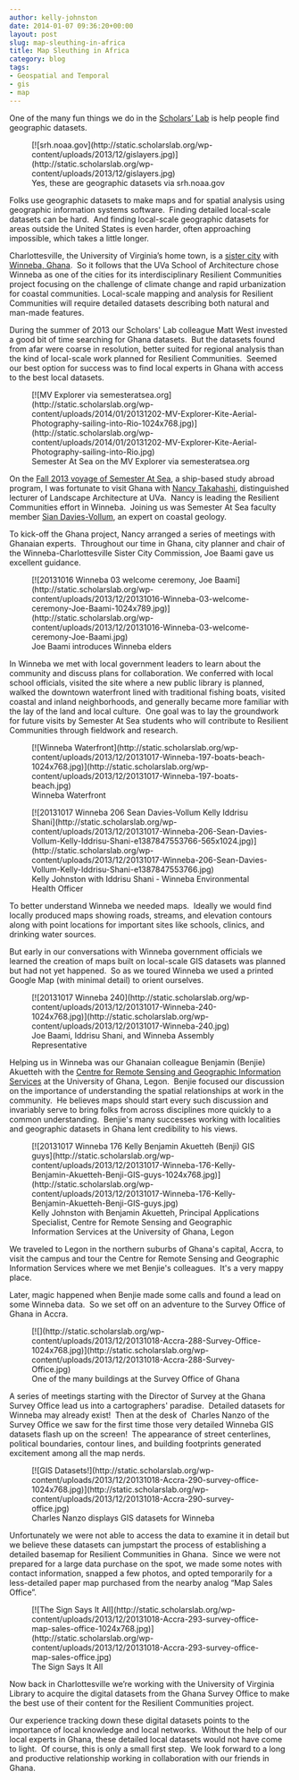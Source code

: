 ```yaml
---
author: kelly-johnston
date: 2014-01-07 09:36:20+00:00
layout: post
slug: map-sleuthing-in-africa
title: Map Sleuthing in Africa
category: blog
tags:
- Geospatial and Temporal
- gis
- map
---
```


One of the many fun things we do in the [Scholars’ Lab](http://guides.lib.virginia.edu/gis) is help people find geographic datasets.

<figure>
  [![srh.noaa.gov](http://static.scholarslab.org/wp-content/uploads/2013/12/gislayers.jpg)](http://static.scholarslab.org/wp-content/uploads/2013/12/gislayers.jpg)
  <figcaption>
 Yes, these are geographic datasets via srh.noaa.gov
</figcaption>

</figure>

Folks use geographic datasets to make maps and for spatial analysis using geographic information systems software.  Finding detailed local-scale datasets can be hard.  And finding local-scale geographic datasets for areas outside the United States is even harder, often approaching impossible, which takes a little longer.

Charlottesville, the University of Virginia’s home town, is a [sister city](http://www.charlottesville.org/index.aspx?page=2985) with [Winneba, Ghana](http://goo.gl/maps/mNTPQ).  So it follows that the UVa School of Architecture chose Winneba as one of the cities for its interdisciplinary Resilient Communities project focusing on the challenge of climate change and rapid urbanization for coastal communities. Local-scale mapping and analysis for Resilient Communities will require detailed datasets describing both natural and man-made features.

During the summer of 2013 our Scholars' Lab colleague Matt West invested a good bit of time searching for Ghana datasets.  But the datasets found from afar were coarse in resolution, better suited for regional analysis than the kind of local-scale work planned for Resilient Communities.  Seemed our best option for success was to find local experts in Ghana with access to the best local datasets.

<figure>
  [![MV Explorer via semesteratsea.org](http://static.scholarslab.org/wp-content/uploads/2014/01/20131202-MV-Explorer-Kite-Aerial-Photography-sailing-into-Rio-1024x768.jpg)](http://static.scholarslab.org/wp-content/uploads/2014/01/20131202-MV-Explorer-Kite-Aerial-Photography-sailing-into-Rio.jpg)
  <figcaption>
 Semester At Sea on the MV Explorer via semesteratsea.org
</figcaption>

</figure>

On the [Fall 2013 voyage of Semester At Sea](http://www.semesteratsea.org/voyages/fall-2013/), a ship-based study abroad program, I was fortunate to visit Ghana with [Nancy Takahashi](http://www.arch.virginia.edu/people/directory/nancy-takahashi), distinguished lecturer of Landscape Architecture at UVa.  Nancy is leading the Resilient Communities effort in Winneba.  Joining us was Semester At Sea faculty member [Sian Davies-Vollum](http://www.semesteratsea.org/faculty-and-staff/sian-davies-vollum/), an expert on coastal geology.

To kick-off the Ghana project, Nancy arranged a series of meetings with Ghanaian experts.  Throughout our time in Ghana, city planner and chair of the Winneba-Charlottesville Sister City Commission, Joe Baami gave us excellent guidance.

<figure>
  [![20131016 Winneba 03 welcome ceremony, Joe Baami](http://static.scholarslab.org/wp-content/uploads/2013/12/20131016-Winneba-03-welcome-ceremony-Joe-Baami-1024x789.jpg)](http://static.scholarslab.org/wp-content/uploads/2013/12/20131016-Winneba-03-welcome-ceremony-Joe-Baami.jpg)
  <figcaption>
 Joe Baami introduces Winneba elders
</figcaption>

</figure>

In Winneba we met with local government leaders to learn about the community and discuss plans for collaboration. We conferred with local school officials, visited the site where a new public library is planned, walked the downtown waterfront lined with traditional fishing boats, visited coastal and inland neighborhoods, and generally became more familiar with the lay of the land and local culture.  One goal was to lay the groundwork for future visits by Semester At Sea students who will contribute to Resilient Communities through fieldwork and research.

<figure>
  [![Winneba Waterfront](http://static.scholarslab.org/wp-content/uploads/2013/12/20131017-Winneba-197-boats-beach-1024x768.jpg)](http://static.scholarslab.org/wp-content/uploads/2013/12/20131017-Winneba-197-boats-beach.jpg)
  <figcaption>
 Winneba Waterfront
</figcaption>

</figure>

<figure>
  [![20131017 Winneba 206 Sean Davies-Vollum Kelly Iddrisu Shani](http://static.scholarslab.org/wp-content/uploads/2013/12/20131017-Winneba-206-Sean-Davies-Vollum-Kelly-Iddrisu-Shani-e1387847553766-565x1024.jpg)](http://static.scholarslab.org/wp-content/uploads/2013/12/20131017-Winneba-206-Sean-Davies-Vollum-Kelly-Iddrisu-Shani-e1387847553766.jpg)
  <figcaption>
 Kelly Johnston with Iddrisu Shani - Winneba Environmental Health Officer
</figcaption>

</figure>

To better understand Winneba we needed maps.  Ideally we would find locally produced maps showing roads, streams, and elevation contours along with point locations for important sites like schools, clinics, and drinking water sources.

But early in our conversations with Winneba government officials we learned the creation of maps built on local-scale GIS datasets was planned but had not yet happened.  So as we toured Winneba we used a printed Google Map (with minimal detail) to orient ourselves.

<figure>
  [![20131017 Winneba 240](http://static.scholarslab.org/wp-content/uploads/2013/12/20131017-Winneba-240-1024x768.jpg)](http://static.scholarslab.org/wp-content/uploads/2013/12/20131017-Winneba-240.jpg)
  <figcaption>
 Joe Baami, Iddrisu Shani, and Winneba Assembly Representative
</figcaption>

</figure>

Helping us in Winneba was our Ghanaian colleague Benjamin (Benjie) Akuetteh with the [Centre for Remote Sensing and Geographic Information Services](http://cersgis.org/home.html) at the University of Ghana, Legon.  Benjie focused our discussion on the importance of understanding the spatial relationships at work in the community.  He believes maps should start every such discussion and invariably serve to bring folks from across disciplines more quickly to a common understanding.  Benjie's many successes working with localities and geographic datasets in Ghana lent credibility to his views.

<figure>
  [![20131017 Winneba 176 Kelly Benjamin Akuetteh (Benji) GIS guys](http://static.scholarslab.org/wp-content/uploads/2013/12/20131017-Winneba-176-Kelly-Benjamin-Akuetteh-Benji-GIS-guys-1024x768.jpg)](http://static.scholarslab.org/wp-content/uploads/2013/12/20131017-Winneba-176-Kelly-Benjamin-Akuetteh-Benji-GIS-guys.jpg)
  <figcaption>
 Kelly Johnston with Benjamin Akuetteh, Principal Applications Specialist, Centre for Remote Sensing and Geographic Information Services at the University of Ghana, Legon
</figcaption>

</figure>

We traveled to Legon in the northern suburbs of Ghana's capital, Accra, to visit the campus and tour the Centre for Remote Sensing and Geographic Information Services where we met Benjie's colleagues.  It's a very mappy place.

Later, magic happened when Benjie made some calls and found a lead on some Winneba data.  So we set off on an adventure to the Survey Office of Ghana in Accra.

<figure>
  [![](http://static.scholarslab.org/wp-content/uploads/2013/12/20131018-Accra-288-Survey-Office-1024x768.jpg)](http://static.scholarslab.org/wp-content/uploads/2013/12/20131018-Accra-288-Survey-Office.jpg)
  <figcaption>
 One of the many buildings at the Survey Office of Ghana
</figcaption>

</figure>

A series of meetings starting with the Director of Survey at the Ghana Survey Office lead us into a cartographers' paradise.  Detailed datasets for Winneba may already exist!  Then at the desk of  Charles Nanzo of the Survey Office we saw for the first time those very detailed Winneba GIS datasets flash up on the screen!  The appearance of street centerlines, political boundaries, contour lines, and building footprints generated excitement among all the map nerds.

<figure>
  [![GIS Datasets!](http://static.scholarslab.org/wp-content/uploads/2013/12/20131018-Accra-290-survey-office-1024x768.jpg)](http://static.scholarslab.org/wp-content/uploads/2013/12/20131018-Accra-290-survey-office.jpg)
  <figcaption>
 Charles Nanzo displays GIS datasets for Winneba
</figcaption>

</figure>

Unfortunately we were not able to access the data to examine it in detail but we believe these datasets can jumpstart the process of establishing a detailed basemap for Resilient Communities in Ghana.  Since we were not prepared for a large data purchase on the spot, we made some notes with contact information, snapped a few photos, and opted temporarily for a less-detailed paper map purchased from the nearby analog “Map Sales Office”.

<figure>
  [![The Sign Says It All](http://static.scholarslab.org/wp-content/uploads/2013/12/20131018-Accra-293-survey-office-map-sales-office-1024x768.jpg)](http://static.scholarslab.org/wp-content/uploads/2013/12/20131018-Accra-293-survey-office-map-sales-office.jpg)
  <figcaption>
 The Sign Says It All
</figcaption>

</figure>

Now back in Charlottesville we’re working with the University of Virginia Library to acquire the digital datasets from the Ghana Survey Office to make the best use of their content for the Resilient Communities project.

Our experience tracking down these digital datasets points to the importance of local knowledge and local networks.  Without the help of our local experts in Ghana, these detailed local datasets would not have come to light.  Of course, this is only a small first step.  We look forward to a long and productive relationship working in collaboration with our friends in Ghana.
